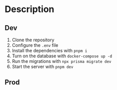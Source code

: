 # Description

## Dev

1. Clone the repository
2. Configure the `.env` file
3. Install the dependencies with `pnpm i`
4. Turn on the database with `docker-compose up -d`
5. Run the migrations with `npx prisma migrate dev`
6. Start the server with `pnpm dev`

## Prod
